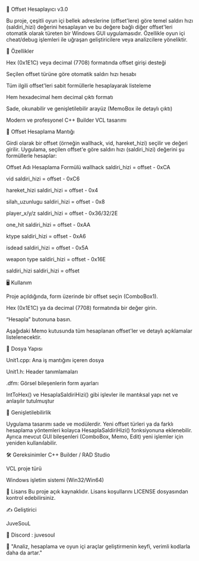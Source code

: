 🧮 Offset Hesaplayıcı v3.0

Bu proje, çeşitli oyun içi bellek adreslerine (offset'lere) göre temel saldırı hızı (saldiri_hizi) değerini hesaplayan ve bu değere bağlı diğer offset'leri otomatik olarak türeten bir Windows GUI uygulamasıdır. Özellikle oyun içi cheat/debug işlemleri ile uğraşan geliştiricilere veya analizcilere yöneliktir.

<!-- Ekran görüntüsü eklerseniz bu alanı güncelleyebilirsiniz -->

🚀 Özellikler

Hex (0x1E1C) veya decimal (7708) formatında offset girişi desteği

Seçilen offset türüne göre otomatik saldırı hızı hesabı

Tüm ilgili offset'leri sabit formüllerle hesaplayarak listeleme

Hem hexadecimal hem decimal çıktı formatı

Sade, okunabilir ve genişletilebilir arayüz (MemoBox ile detaylı çıktı)

Modern ve profesyonel C++ Builder VCL tasarımı

📐 Offset Hesaplama Mantığı

Girdi olarak bir offset (örneğin wallhack, vid, hareket_hizi) seçilir ve değeri girilir. Uygulama, seçilen offset'e göre saldırı hızı (saldiri_hizi) değerini şu formüllerle hesaplar:

Offset Adı	Hesaplama Formülü
wallhack	saldiri_hizi = offset - 0xCA

vid	saldiri_hizi = offset - 0xC6

hareket_hizi	saldiri_hizi = offset - 0x4

silah_uzunlugu	saldiri_hizi = offset - 0x8

player_x/y/z	saldiri_hizi = offset - 0x36/32/2E

one_hit	saldiri_hizi = offset - 0xAA

ktype	saldiri_hizi = offset - 0xA6

isdead	saldiri_hizi = offset - 0x5A

weapon type	saldiri_hizi = offset - 0x16E

saldiri_hizi	saldiri_hizi = offset

🖥️ Kullanım

Proje açıldığında, form üzerinde bir offset seçin (ComboBox1).

Hex (0x1E1C) ya da decimal (7708) formatında bir değer girin.

“Hesapla” butonuna basın.

Aşağıdaki Memo kutusunda tüm hesaplanan offset'ler ve detaylı açıklamalar listelenecektir.

📂 Dosya Yapısı

Unit1.cpp: Ana iş mantığını içeren dosya

Unit1.h: Header tanımlamaları

.dfm: Görsel bileşenlerin form ayarları

IntToHex() ve HesaplaSaldiriHizi() gibi işlevler ile mantıksal yapı net ve anlaşılır tutulmuştur

🧩 Genişletilebilirlik

Uygulama tasarımı sade ve modülerdir. Yeni offset türleri ya da farklı hesaplama yöntemleri kolayca HesaplaSaldiriHizi() fonksiyonuna eklenebilir. Ayrıca mevcut GUI bileşenleri (ComboBox, Memo, Edit) yeni işlemler için yeniden kullanılabilir.

🛠️ Gereksinimler
C++ Builder / RAD Studio

VCL proje türü

Windows işletim sistemi (Win32/Win64)

📃 Lisans
Bu proje açık kaynaklıdır. Lisans koşullarını LICENSE dosyasından kontrol edebilirsiniz.

✍️ Geliştirici

JuveSouL

📧 Discord : juvesoul

💬 "Analiz, hesaplama ve oyun içi araçlar geliştirmenin keyfi, verimli kodlarla daha da artar."
